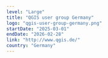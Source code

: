 ```yaml
---
level: "Large"
title: "QGIS user group Germany"
logo: "qgis-user-group-germany.png"
startDate: "2025-03-01"
endDate: "2026-02-28"
link: "http://www.qgis.de/"
country: "Germany"
---
```

